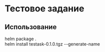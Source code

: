 # Тестовое задание

## Использование
helm package .  
helm install testask-0.1.0.tgz --generate-name

